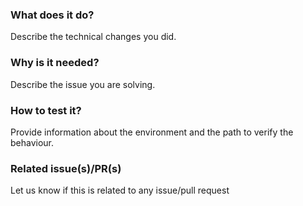<!--
Hello 👋 Thank you for submitting a pull request.

To help us merge your PR, make sure to follow the instructions below:

- Create or update the documentation.
- Create or update the tests.
- Refer to the issue you are closing in the PR description - fix #issue
- Specify if the PR is in WIP (work in progress) state or ready to be merged
-->

### What does it do?

Describe the technical changes you did.

### Why is it needed?

Describe the issue you are solving.

### How to test it?

Provide information about the environment and the path to verify the behaviour.

### Related issue(s)/PR(s)

Let us know if this is related to any issue/pull request
